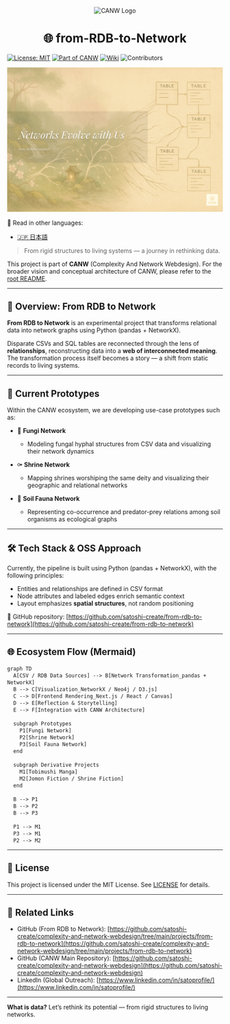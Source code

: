 <p align="center">
  <img src="https://github.com/satoshi-create/complexity-and-network-webdesign/blob/main/docs/branding-mvp-launch/images/logos/logo_cultural-emergent.png" alt="CANW Logo" width="100"/>
</p>

<h1 align="center">🌐 from-RDB-to-Network</h1>

[![License: MIT](https://img.shields.io/badge/License-MIT-green.svg)](./LICENSE)
[![Part of CANW](https://img.shields.io/badge/CANW-ecosystem-blueviolet)](https://github.com/satoshi-create/complexity-and-network-webdesign)
[![Wiki](https://img.shields.io/badge/Wiki-Explore%20More-blue)](https://github.com/satoshi-create/complexity-and-network-webdesign/wiki)
![Contributors](https://img.shields.io/github/contributors/satoshi-create/complexity-and-network-webdesign?color=brightgreen)

[![#03_evolving-network-mvp_faminine_note.png](https://github.com/satoshi-create/complexity-and-network-webdesign/blob/main/docs/branding-mvp-launch/images/sns/03_rdb-to-network/%2303_evolving-network-mvp_faminine_note_en.png)]()

📘 Read in other languages:

* [🇯🇵 日本語](./README_ja.md)

> From rigid structures to living systems — a journey in rethinking data.
> 

This project is part of **CANW** (Complexity And Network Webdesign).
For the broader vision and conceptual architecture of CANW, please refer to the [root README](https://github.com/satoshi-create/complexity-and-network-webdesign).

---

## 🔄 Overview: From RDB to Network

**From RDB to Network** is an experimental project that transforms relational data into network graphs using Python (pandas + NetworkX).

Disparate CSVs and SQL tables are reconnected through the lens of **relationships**,
reconstructing data into a **web of interconnected meaning**.
The transformation process itself becomes a story — a shift from static records to living systems.

---

## 🧪 Current Prototypes

Within the CANW ecosystem, we are developing use-case prototypes such as:

* 🍄 **Fungi Network**

  * Modeling fungal hyphal structures from CSV data and visualizing their network dynamics
* ⚩ **Shrine Network**

  * Mapping shrines worshiping the same deity and visualizing their geographic and relational networks
* 🐜 **Soil Fauna Network**

  * Representing co-occurrence and predator-prey relations among soil organisms as ecological graphs

---

## 🛠 Tech Stack & OSS Approach

Currently, the pipeline is built using Python (pandas + NetworkX), with the following principles:

* Entities and relationships are defined in CSV format
* Node attributes and labeled edges enrich semantic context
* Layout emphasizes **spatial structures**, not random positioning

📎 GitHub repository:
[https://github.com/satoshi-create/from-rdb-to-network](https://github.com/satoshi-create/from-rdb-to-network)

---

## 🌐 Ecosystem Flow (Mermaid)

```mermaid
graph TD
  A[CSV / RDB Data Sources] --> B[Network Transformation_pandas + NetworkX]
  B --> C[Visualization_NetworkX / Neo4j / D3.js]
  C --> D[Frontend Rendering_Next.js / React / Canvas]
  D --> E[Reflection & Storytelling]
  E --> F[Integration with CANW Architecture]

  subgraph Prototypes
    P1[Fungi Network]
    P2[Shrine Network]
    P3[Soil Fauna Network]
  end

  subgraph Derivative Projects
    M1[Tobimushi Manga]
    M2[Jomon Fiction / Shrine Fiction]
  end

  B --> P1
  B --> P2
  B --> P3

  P1 --> M1
  P3 --> M1
  P2 --> M2

```

---

## 📄 License

This project is licensed under the MIT License.
See [LICENSE](./LICENSE) for details.

---

## 🔗 Related Links

* GitHub (From RDB to Network): [https://github.com/satoshi-create/complexity-and-network-webdesign/tree/main/projects/from-rdb-to-network](https://github.com/satoshi-create/complexity-and-network-webdesign/tree/main/projects/from-rdb-to-network)
* GitHub (CANW Main Repository): [https://github.com/satoshi-create/complexity-and-network-webdesign](https://github.com/satoshi-create/complexity-and-network-webdesign)
* LinkedIn (Global Outreach): [https://www.linkedin.com/in/satoprofile/](https://www.linkedin.com/in/satoprofile/)

---

**What is data?**
Let’s rethink its potential — from rigid structures to living networks.
